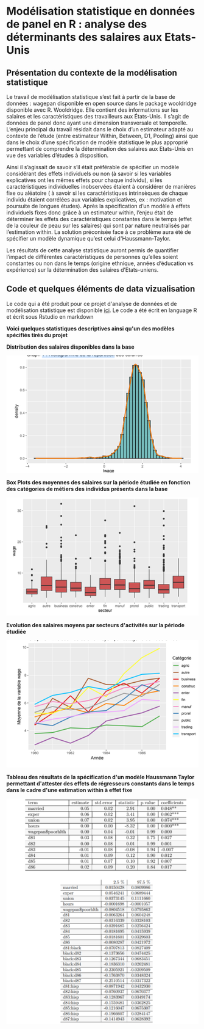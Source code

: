 # Modélisation statistique en données de panel en R : analyse des déterminants des salaires aux Etats-Unis

## Présentation du contexte de la modélisation statistique

Le travail de modélisation statistique s’est fait à partir de la base de données : wagepan disponible en open source dans le package wooldridge disponible avec R. Wooldridge. Elle contient des informations sur les salaires et les caractéristiques des travailleurs aux États-Unis. Il s’agit de données de panel donc ayant une dimension transversale et temporelle. L’enjeu principal du travail résidait dans le choix d’un estimateur adapté au contexte de l’étude (entre estimateur Within, Between, D1, Pooling) ainsi que dans le choix d’une spécification de modèle statistique le plus approprié permettant de comprendre la détermination des salaires aux Etats-Unis en vue des variables d’études à disposition.

Ainsi il s’agissait de savoir s’il était préférable de spécifier un modèle considérant des effets individuels ou non (à savoir si les variables explicatives ont les mêmes effets pour chaque individu), si les caractéristiques individuelles inobservées étaient à considérer de manières fixe ou aléatoire ( à savoir si les caractéristiques intrinsèques de chaque individu étaient corrélées aux variables explicatives, ex : motivation et poursuite de longues études). Après la spécification d’un modèle à effets individuels fixes donc grâce à un estimateur within, l’enjeu était de déterminer les effets des caractéristiques constantes dans le temps (effet de la couleur de peau sur les salaires) qui sont par nature neutralisés par l’estimation within. La solution préconisée face à ce problème aura été de spécifier un modèle dynamique qu’est celui d'Haussmann-Taylor.

Les résultats de cette analyse statistique auront permis de quantifier l’impact de différentes caractéristiques de personnes qu’elles soient constantes ou non dans le temps (origine ethnique, années d‘éducation vs expérience) sur la détermination des salaires d’Etats-uniens. 

## Code et quelques éléments de data vizualisation

Le code qui a été produit pour ce projet d'analyse de données et de modélisation statistique est disponible [ici](../asset/Panel_analysis_educ_USA/notebooks/3.Code%20en%20R%20pour%20la%20re%CC%81alisation%20de%20la%20mode%CC%81lisation%20statistique.rmd). Le code a été écrit en language R et écrit sous Rstudio en markdown

**Voici quelques statistiques descriptives ainsi qu'un des modèles spécifiés tirés du projet**

**Distribution des salaires disponibles dans la base**

![](../asset/Panel_analysis_educ_USA/images/Distribution%20des%20salaires%20disponibles%20dans%20la%20base%20%20.png)

**Box Plots des moyennes des salaires sur la période étudiée en fonction des catégories de métiers des individus présents dans la base**

![](../asset/Panel_analysis_educ_USA/images/Box%20Plots%20des%20moyennes%20des%20salaires%20sur%20la%20pe%CC%81riode%20e%CC%81tudie%CC%81e%20en%20fonction%20des%20cate%CC%81gories%20de%20me%CC%81tiers%20des%20individus%20pre%CC%81sents%20dans%20la%20base%20%20.png)

**Evolution des salaires moyens par secteurs d'activités sur la période étudiée**

![](../asset/Panel_analysis_educ_USA/images/Evolution%20des%20salaires%20moyens%20par%20secteurs%20d%E2%80%99activite%CC%81s%20sur%20la%20pe%CC%81riode%20e%CC%81tudie%CC%81e%20%20.png)

**Tableau des résultats de la spécification d'un modèle Haussmann Taylor permettant d'attester des effets de régresseurs constants dans le temps dans le cadre d'une estimation within à effet fixe**

![](../asset/Panel_analysis_educ_USA/images/re%CC%81sultats%20de%20la%20spe%CC%81cification%20d%E2%80%99un%20mode%CC%80le%20Haussmann%20Taylor.png)
